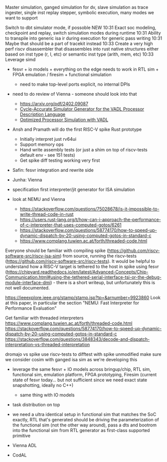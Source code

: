 
Master simulation, ganged simulation for dv, slave simulation as trace ingester, single inst replay stepper, symbolic execution, many modes we want to support

Switch to dbt simulator mode, if possoble
NEW
10:31
Exact soc modeling, checkpoint and replay, switch simulation modes during runtime
10:31
Ability to transpile into generic isa ir during execution for generic pass writing
10:31
Maybe that should be a part of tracekit instead
10:33
Create a very high perf riscv disassembler that disassembles into rust native structures either based on inst type (r, I, etc) or semantic inst type (arith, mem, etc)
10:33
Leverage simd

- fesvr + io models + everything on the edge needs to work in RTL sim + FPGA emulation / firesim + functional simulation
  - need to make top-level ports explicit, no internal DPIs
- need to do review of Vienna - someone should look into that
  - https://arxiv.org/pdf/2402.09087
  - [Cycle-Accurate Simulator Generator for the VADL Processor Description Language](https://repositum.tuwien.at/bitstream/20.500.12708/17053/1/Schuetzenhoefer%20Hermann%20-%202020%20-%20Cycle-Accurate%20simulator%20generator%20for%20the%20VADL...pdf)
  - [Optimized Processor Simulation with VADL](https://repositum.tuwien.at/bitstream/20.500.12708/157928/1/Mihaylov%20Hristo%20-%202023%20-%20Optimised%20Processor%20Simulation%20with%20VADL.pdf)

- Ansh and Pramath will do the first RISC-V spike Rust prototype
  - Initially interpret just rv64ui
  - Support memory ops
  - Hand write assembly tests (or just a shim on top of riscv-tests default env - see 151 tests)
  - Get spike diff testing working very first
- Safin: fesvr integration and rewrite side
- Junha: Vienna


- specification first interpreter/jit generator for ISA simulation
- look at NEMU and Vienna
  - https://stackoverflow.com/questions/75028678/is-it-impossible-to-write-thread-code-in-rust
  - https://users.rust-lang.org/t/how-can-i-approach-the-performance-of-c-interpreter-that-uses-computed-gotos/6261
  - https://stackoverflow.com/questions/58774170/how-to-speed-up-dynamic-dispatch-by-20-using-computed-gotos-in-standard-c
  - https://www.complang.tuwien.ac.at/forth/threaded-code.html

Everyone should be familiar with compiling spike (https://github.com/riscv-software-src/riscv-isa-sim) from source, running the riscv-tests (https://github.com/riscv-software-src/riscv-tests). It would be helpful to understand how a RISC-V target is tethered to the host in spike using fesvr (https://chipyard.readthedocs.io/en/latest/Advanced-Concepts/Chip-Communication.html#using-the-tethered-serial-interface-tsi-or-the-debug-module-interface-dmi) - there is a short writeup, but unfortunately this is not well documented.

https://ieeexplore.ieee.org/stamp/stamp.jsp?tp=&arnumber=9923860
Look at this paper, in particular the section "NEMU: Fast Interpreter for Performance Evaluation"

Get familiar with threaded interpreters
https://www.complang.tuwien.ac.at/forth/threaded-code.html
https://stackoverflow.com/questions/58774170/how-to-speed-up-dynamic-dispatch-by-20-using-computed-gotos-in-standard-c
https://stackoverflow.com/questions/3848343/decode-and-dispatch-interpretation-vs-threaded-interpretation

dromajo vs spike
use riscv-tests to difftest with spike unmodified
make sure we consider cosim with ganged isa sim as we're developing this
- leverage the same fesvr + IO models across bringup/chip, RTL sim, functional sim, emulation platform, FPGA prototyping, Firesim (current state of fesvr today... but not sufficient since we need exact state snapshotting, ideally no C++)
  - same thing with IO models
- task distribution on top
- we need a ultra identical setup in functional sim that matches the SoC exactly, RTL that's generated should be driving the parameterization of the functional sim (not the other way around), pass a dts and bootrom into the functional sim from RTL generator as first-class supported primitive

- Vienna ADL
- CodAL
